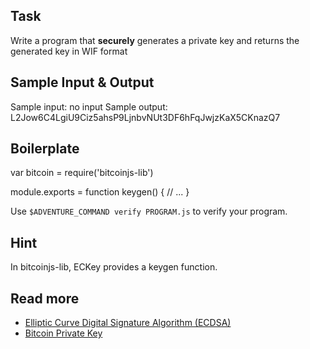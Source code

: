 ## Task

Write a program that __securely__ generates a private key and returns the generated key in WIF format

## Sample Input & Output

Sample input: no input
Sample output: L2Jow6C4LgiU9Ciz5ahsP9LjnbvNUt3DF6hFqJwjzKaX5CKnazQ7

## Boilerplate

  var bitcoin = require('bitcoinjs-lib')

  module.exports = function keygen() {
    // ...
  }

Use `$ADVENTURE_COMMAND verify PROGRAM.js` to verify your program.

## Hint

In bitcoinjs-lib, ECKey provides a keygen function.

## Read more

- [Elliptic Curve Digital Signature Algorithm (ECDSA)](http://en.wikipedia.org/wiki/Elliptic_Curve_Digital_Signature_Algorithm)
- [Bitcoin Private Key](https://en.bitcoin.it/wiki/Private_key)
